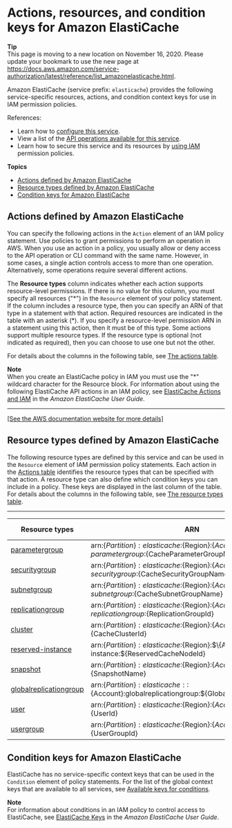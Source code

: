 # Actions, resources, and condition keys for Amazon ElastiCache<a name="list_amazonelasticache"></a>

**Tip**  
This page is moving to a new location on November 16, 2020\. Please update your bookmark to use the new page at [https://docs\.aws\.amazon\.com/service\-authorization/latest/reference/list\_amazonelasticache\.html](https://docs.aws.amazon.com/service-authorization/latest/reference/list_amazonelasticache.html)\. 

Amazon ElastiCache \(service prefix: `elasticache`\) provides the following service\-specific resources, actions, and condition context keys for use in IAM permission policies\.

References:
+ Learn how to [configure this service](https://docs.aws.amazon.com/AmazonElastiCache/latest/UserGuide/)\.
+ View a list of the [API operations available for this service](https://docs.aws.amazon.com/AmazonElastiCache/latest/APIReference/)\.
+ Learn how to secure this service and its resources by [using IAM](https://docs.aws.amazon.com/AmazonElastiCache/latest/UserGuide/IAM.html) permission policies\.

**Topics**
+ [Actions defined by Amazon ElastiCache](#amazonelasticache-actions-as-permissions)
+ [Resource types defined by Amazon ElastiCache](#amazonelasticache-resources-for-iam-policies)
+ [Condition keys for Amazon ElastiCache](#amazonelasticache-policy-keys)

## Actions defined by Amazon ElastiCache<a name="amazonelasticache-actions-as-permissions"></a>

You can specify the following actions in the `Action` element of an IAM policy statement\. Use policies to grant permissions to perform an operation in AWS\. When you use an action in a policy, you usually allow or deny access to the API operation or CLI command with the same name\. However, in some cases, a single action controls access to more than one operation\. Alternatively, some operations require several different actions\.

The **Resource types** column indicates whether each action supports resource\-level permissions\. If there is no value for this column, you must specify all resources \("\*"\) in the `Resource` element of your policy statement\. If the column includes a resource type, then you can specify an ARN of that type in a statement with that action\. Required resources are indicated in the table with an asterisk \(\*\)\. If you specify a resource\-level permission ARN in a statement using this action, then it must be of this type\. Some actions support multiple resource types\. If the resource type is optional \(not indicated as required\), then you can choose to use one but not the other\.

For details about the columns in the following table, see [The actions table](reference_policies_actions-resources-contextkeys.md#actions_table)\.

**Note**  
When you create an ElastiCache policy in IAM you must use the "\*" wildcard character for the Resource block\. For information about using the following ElastiCache API actions in an IAM policy, see [ElastiCache Actions and IAM](https://docs.aws.amazon.com/AmazonElastiCache/latest/UserGuide/UsingIAM.html#UsingIAM.ElastiCacheActions) in the *Amazon ElastiCache User Guide*\.


****  
[\[See the AWS documentation website for more details\]](http://docs.aws.amazon.com/IAM/latest/UserGuide/list_amazonelasticache.html)

## Resource types defined by Amazon ElastiCache<a name="amazonelasticache-resources-for-iam-policies"></a>

The following resource types are defined by this service and can be used in the `Resource` element of IAM permission policy statements\. Each action in the [Actions table](#amazonelasticache-actions-as-permissions) identifies the resource types that can be specified with that action\. A resource type can also define which condition keys you can include in a policy\. These keys are displayed in the last column of the table\. For details about the columns in the following table, see [The resource types table](reference_policies_actions-resources-contextkeys.md#resources_table)\.


****  

| Resource types | ARN | Condition keys | 
| --- | --- | --- | 
|   [ parametergroup ](https://docs.aws.amazon.com/AmazonElastiCache/latest/red-ug/WhatIs.Components.html)  |  arn:$\{Partition\}:elasticache:$\{Region\}:$\{Account\}:parametergroup:$\{CacheParameterGroupName\}  |  | 
|   [ securitygroup ](https://docs.aws.amazon.com/AmazonElastiCache/latest/red-ug/WhatIs.Components.html)  |  arn:$\{Partition\}:elasticache:$\{Region\}:$\{Account\}:securitygroup:$\{CacheSecurityGroupName\}  |  | 
|   [ subnetgroup ](https://docs.aws.amazon.com/AmazonElastiCache/latest/red-ug/WhatIs.Components.html)  |  arn:$\{Partition\}:elasticache:$\{Region\}:$\{Account\}:subnetgroup:$\{CacheSubnetGroupName\}  |  | 
|   [ replicationgroup ](https://docs.aws.amazon.com/AmazonElastiCache/latest/red-ug/Replication.html)  |  arn:$\{Partition\}:elasticache:$\{Region\}:$\{Account\}:replicationgroup:$\{ReplicationGroupId\}  |  | 
|   [ cluster ](https://docs.aws.amazon.com/AmazonElastiCache/latest/red-ug/WhatIs.Components.html)  |  arn:$\{Partition\}:elasticache:$\{Region\}:$\{Account\}:cluster:$\{CacheClusterId\}  |  | 
|   [ reserved\-instance ](https://docs.aws.amazon.com/AmazonElastiCache/latest/red-ug/reserved-nodes.html)  |  arn:$\{Partition\}:elasticache:$\{Region\}:$\{Account\}:reserved\-instance:$\{ReservedCacheNodeId\}  |  | 
|   [ snapshot ](https://docs.aws.amazon.com/AmazonElastiCache/latest/red-ug/backups.html)  |  arn:$\{Partition\}:elasticache:$\{Region\}:$\{Account\}:snapshot:$\{SnapshotName\}  |  | 
|   [ globalreplicationgroup ](https://docs.aws.amazon.com/AmazonElastiCache/latest/red-ug/Redis-Global-Datastore.html)  |  arn:$\{Partition\}:elasticache::$\{Account\}:globalreplicationgroup:$\{GlobalReplicationGroupId\}  |  | 
|   [ user ](https://docs.aws.amazon.com/AmazonElastiCache/latest/red-ug/WhatIs.Components.html)  |  arn:$\{Partition\}:elasticache:$\{Region\}:$\{Account\}:user:$\{UserId\}  |  | 
|   [ usergroup ](https://docs.aws.amazon.com/AmazonElastiCache/latest/red-ug/WhatIs.Components.html)  |  arn:$\{Partition\}:elasticache:$\{Region\}:$\{Account\}:usergroup:$\{UserGroupId\}  |  | 

## Condition keys for Amazon ElastiCache<a name="amazonelasticache-policy-keys"></a>

ElastiCache has no service\-specific context keys that can be used in the `Condition` element of policy statements\. For the list of the global context keys that are available to all services, see [Available keys for conditions](reference_policies_condition-keys.html#AvailableKeys)\.

**Note**  
For information about conditions in an IAM policy to control access to ElastiCache, see [ElastiCache Keys](https://docs.aws.amazon.com/AmazonElastiCache/latest/UserGuide/UsingIAM.html#UsingIAM.Keys) in the *Amazon ElastiCache User Guide*\.